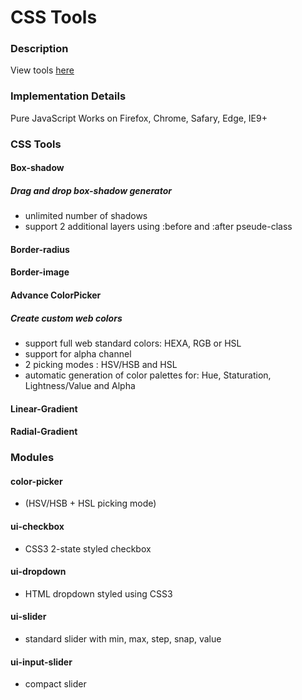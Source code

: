 CSS Tools
====

### Description
  View tools [here](http://redenergy.github.io/CSS-Tools/ "CSS Tools")

### Implementation Details
  Pure JavaScript
  Works on Firefox, Chrome, Safary, Edge, IE9+

### CSS Tools

#### Box-shadow
##### Drag and drop box-shadow generator
* unlimited number of shadows
* support 2 additional layers using :before and :after pseude-class

#### Border-radius

#### Border-image

#### Advance ColorPicker
#####  Create custom web colors
* support full web standard colors: HEXA, RGB or HSL
* support for alpha channel
* 2 picking modes : HSV/HSB and HSL
* automatic generation of color palettes for: Hue, Staturation, Lightness/Value and Alpha

#### Linear-Gradient

#### Radial-Gradient

### Modules

#### color-picker
* (HSV/HSB + HSL picking mode)

#### ui-checkbox
* CSS3 2-state styled checkbox

#### ui-dropdown
* HTML dropdown styled using CSS3

#### ui-slider
* standard slider with min, max, step, snap, value

#### ui-input-slider
* compact slider

